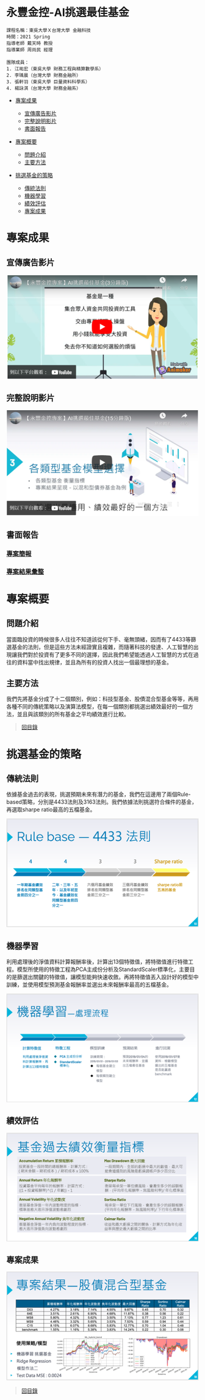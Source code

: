 # 永豐金控-AI挑選最佳基金

```
課程名稱：東吳大學Ｘ台灣大學 金融科技
時間：2021 Spring
指導老師 戴天時 教授
指導業師 周尚民 經理

團隊成員：
1. 江祐宏（東吳大學 財務工程與精算數學系）
2. 李瑀晨（台灣大學 財務金融所）
3. 張軒羽（東吳大學 巨量資料科學系）
4. 楊詠淇（台灣大學 財務金融系）
```

- [專案成果](#專案成果)
  - [宣傳廣告影片](#宣傳廣告影片)
  - [完整說明影片](#完整說明影片)
  - [書面報告](#書面報告)


- [專案概要](#專案概要)

  - [問題介紹](#問題介紹)
  - [主要方法](#主要方法)

- [挑選基金的策略](#挑選基金的策略)

  - [傳統法則](#傳統法則)
  - [機器學習](#機器學習)
  - [績效評估](#績效評估)
  - [專案成果](#專案成果)

  

# 專案成果


## 宣傳廣告影片

[![](README_example/5.png)](https://youtu.be/GyuDfw4FKzg)

## 完整說明影片

[![](README_example/6.png)](https://youtu.be/9TEgCBaxdiM)


## 書面報告

### [專案簡報]()


### [專案結果彙整]()


# 專案概要

## 問題介紹 

當面臨投資的時候很多人往往不知道該從何下手、毫無頭緒，因而有了4433等篩選基金的法則，但是這些方法未經證實且複雜，而隨著科技的發達、人工智慧的出現讓我們對於投資有了更多不同的選擇，因此我們希望能透過人工智慧的方式在過往的資料當中找出規律，並且為所有的投資人找出一個最理想的基金。


## 主要方法 

我們先將基金分成了十二個類別，例如：科技型基金、股債混合型基金等等，再用各種不同的傳統策略以及演算法模型，在每一個類別都挑選出績效最好的一個方法，並且與該類別的所有基金之平均績效進行比較。


> [回目錄](#永豐金控-AI挑選最佳基金)

# 挑選基金的策略

## 傳統法則

依據基金過去的表現，挑選預期未來有潛力的基金，我們在這邊用了兩個Rule-based策略，分別是4433法則及3163法則。我們依據法則挑選符合條件的基金，再選取sharpe ratio最高的五檔基金。

![1](README_example/1.png)

## 機器學習

利用處理後的淨值資料計算報酬率後，計算出13個特徵值，將特徵值進行特徵工程。模型所使用的特徵工程為PCA主成份分析及StandardScaler標準化，主要目的是篩選出關鍵的特徵值，讓模型能夠快速收斂。再將特徵值丟入設計好的模型中訓練，並使用模型預測基金報酬率並選出未來報酬率最高的五檔基金。

![2](README_example/2.png)


## 績效評估

![3](README_example/3.png)

## 專案成果

![4](README_example/4.png)


> [回目錄](#永豐金控-AI挑選最佳基金)
